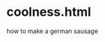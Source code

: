 # coolness.html
<html>
<head>
  
</head>
<body>
  how to make a german sausage
</body>


  
</html>
